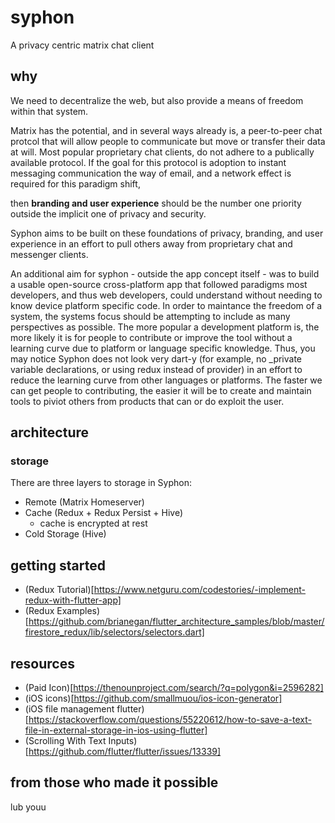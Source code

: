 # syphon

A privacy centric matrix chat client

## why
We need to decentralize the web, but also provide a means of freedom within that system. 

Matrix has the potential, and in several ways already is, a peer-to-peer chat protcol that will allow people to communicate but move or transfer their data at will. Most popular proprietary chat clients, do not adhere to a publically available protocol. If the goal for this protocol is adoption to instant messaging communication the way of email, and a network effect is required for this paradigm shift, 

then **branding and user experience** should be the number one priority outside the implicit one of privacy and security. 

Syphon aims to be built on these foundations of privacy, branding, and user experience in an effort to pull others away from proprietary chat and messenger clients.

An additional aim for syphon - outside the app concept itself - was to build a usable open-source cross-platform app that followed paradigms most developers, and thus web developers, could understand without needing to know device platform specific code. In order to maintance the freedom of a system, the systems focus should be attempting to include as many perspectives as possible. The more popular a development platform is, the more likely it is for people to contribute or improve the tool without a learning curve due to platform or language specific knowledge. Thus, you may notice Syphon does not look very dart-y (for example, no \_private variable declarations, or using redux instead of provider) in an effort to reduce the learning curve from other languages or platforms. The faster we can get people to contributing, the easier it will be to create and maintain tools to piviot others from products that can or do exploit the user.

## architecture

### storage
There are three layers to storage in Syphon:
- Remote (Matrix Homeserver)
- Cache (Redux + Redux Persist +  Hive)
    * cache is encrypted at rest
- Cold Storage (Hive)

## getting started
- (Redux Tutorial)[https://www.netguru.com/codestories/-implement-redux-with-flutter-app]
- (Redux Examples)[https://github.com/brianegan/flutter_architecture_samples/blob/master/firestore_redux/lib/selectors/selectors.dart]

## resources
- (Paid Icon)[https://thenounproject.com/search/?q=polygon&i=2596282]
- (iOS icons)[https://github.com/smallmuou/ios-icon-generator]
- (iOS file management flutter)[https://stackoverflow.com/questions/55220612/how-to-save-a-text-file-in-external-storage-in-ios-using-flutter]
- (Scrolling With Text Inputs)[https://github.com/flutter/flutter/issues/13339]

## from those who made it possible
lub youu
